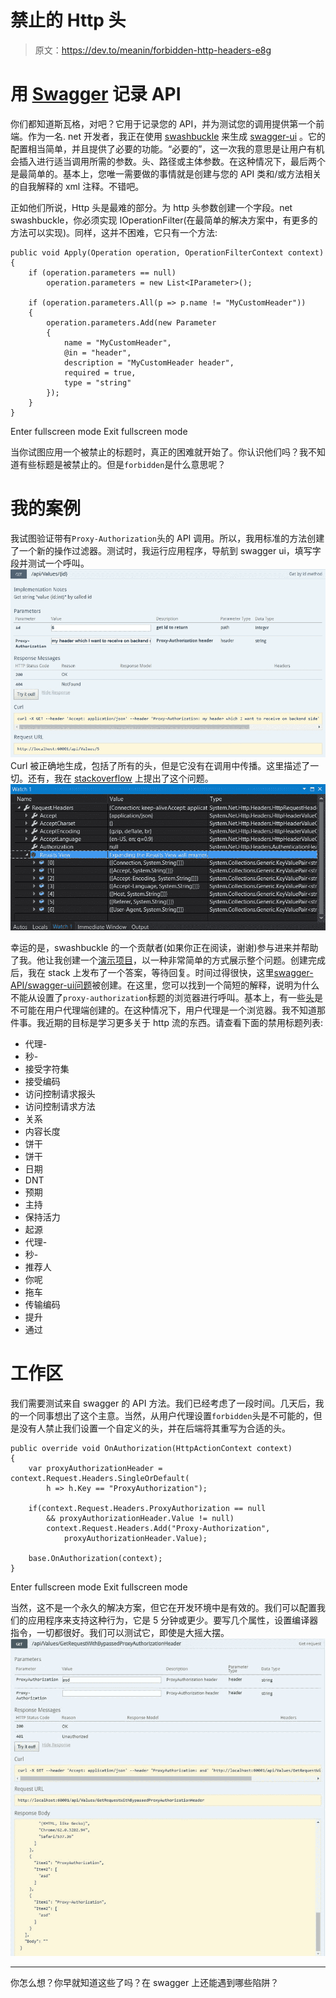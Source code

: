# 禁止的 Http 头

> 原文：<https://dev.to/meanin/forbidden-http-headers-e8g>

# 用 [Swagger](https://swagger.io/) 记录 API

你们都知道斯瓦格，对吧？它用于记录您的 API，并为测试您的调用提供第一个前端。作为一名. net 开发者，我正在使用 [swashbuckle](https://github.com/domaindrivendev/Swashbuckle/wiki) 来生成 [swagger-ui](https://github.com/swagger-api/swagger-ui) 。它的配置相当简单，并且提供了必要的功能。“必要的”，这一次我的意思是让用户有机会插入进行适当调用所需的参数。头、路径或主体参数。在这种情况下，最后两个是最简单的。基本上，您唯一需要做的事情就是创建与您的 API 类和/或方法相关的自我解释的 xml 注释。不错吧。

正如他们所说，Http 头是最难的部分。为 http 头参数创建一个字段。net swashbuckle，你必须实现 IOperationFilter(在最简单的解决方案中，有更多的方法可以实现)。同样，这并不困难，它只有一个方法:

```
public void Apply(Operation operation, OperationFilterContext context)
{
    if (operation.parameters == null)
        operation.parameters = new List<IParameter>();

    if (operation.parameters.All(p => p.name != "MyCustomHeader"))
    {
        operation.parameters.Add(new Parameter
        {
            name = "MyCustomHeader",
            @in = "header",
            description = "MyCustomHeader header",
            required = true,
            type = "string"
        });
    }
} 
```

Enter fullscreen mode Exit fullscreen mode

当你试图应用一个被禁止的标题时，真正的困难就开始了。你认识他们吗？我不知道有些标题是被禁止的。但是`forbidden`是什么意思呢？

# 我的案例

我试图验证带有`Proxy-Authorization`头的 API 调用。所以，我用标准的方法创建了一个新的操作过滤器。测试时，我运行应用程序，导航到 swagger ui，填写字段并测试一个呼叫。
[![](img/0ad6b31539a76ccce385a61bdbbd916b.png)](https://res.cloudinary.com/practicaldev/image/fetch/s--KBecYnRh--/c_limit%2Cf_auto%2Cfl_progressive%2Cq_auto%2Cw_880/https://raw.githubusercontent.com/meanin/dev-to-articles/master/img/2017-12-11-forbidden-http-headers/proxy-header.jpg) 
Curl 被正确地生成，包括了所有的头，但是它没有在调用中传播。这里描述了一切。还有，我在 [stackoverflow](https://stackoverflow.com/questions/47509258/add-proxy-authorization-header-in-swagger) 上提出了这个问题。
[![](img/1ca994d78d27eb6cd2b7f9475db3359a.png)](https://res.cloudinary.com/practicaldev/image/fetch/s--OxpyMKBB--/c_limit%2Cf_auto%2Cfl_progressive%2Cq_auto%2Cw_880/https://raw.githubusercontent.com/meanin/dev-to-articles/master/img/2017-12-11-forbidden-http-headers/no-proxy-header.jpg)

幸运的是，swashbuckle 的一个贡献者(如果你正在阅读，谢谢)参与进来并帮助了我。他让我创建一个[演示项目](https://github.com/meanin/swashbuckle-proxy-authorization-header)，以一种非常简单的方式展示整个问题。创建完成后，我在 stack 上发布了一个答案，等待回复。时间过得很快，这里[swagger-API/swagger-ui](https://github.com/swagger-api/swagger-ui)[问题](https://github.com/swagger-api/swagger-ui/issues/3956)被创建。在这里，您可以找到一个简短的解释，说明为什么不能从设置了`proxy-authorization`标题的浏览器进行呼叫。基本上，有一些[头](https://developer.mozilla.org/en-US/docs/Glossary/Forbidden_header_name)是不可能在用户代理端创建的。在这种情况下，用户代理是一个浏览器。我不知道那件事。我近期的目标是学习更多关于 http 流的东西。请查看下面的禁用标题列表:

*   代理-
*   秒-
*   接受字符集
*   接受编码
*   访问控制请求报头
*   访问控制请求方法
*   关系
*   内容长度
*   饼干
*   饼干
*   日期
*   DNT
*   预期
*   主持
*   保持活力
*   起源
*   代理-
*   秒-
*   推荐人
*   你呢
*   拖车
*   传输编码
*   提升
*   通过

# 工作区

我们需要测试来自 swagger 的 API 方法。我们已经考虑了一段时间。几天后，我的一个同事想出了这个主意。当然，从用户代理设置`forbidden`头是不可能的，但是没有人禁止我们设置一个自定义的头，并在后端将其重写为合适的头。

```
public override void OnAuthorization(HttpActionContext context)
{
    var proxyAuthorizationHeader = context.Request.Headers.SingleOrDefault(
        h => h.Key == "ProxyAuthorization");

    if(context.Request.Headers.ProxyAuthorization == null 
        && proxyAuthorizationHeader.Value != null)
        context.Request.Headers.Add("Proxy-Authorization", 
            proxyAuthorizationHeader.Value);

    base.OnAuthorization(context);
} 
```

Enter fullscreen mode Exit fullscreen mode

当然，这不是一个永久的解决方案，但它在开发环境中是有效的。我们可以配置我们的应用程序来支持这种行为，它是 5 分钟或更少。要写几个属性，设置编译器指令，一切都很好。我们可以测试它，即使是大摇大摆。
[![](img/f4161428e78ee4470d4ac3796024626c.png)](https://res.cloudinary.com/practicaldev/image/fetch/s--8eAw9bsL--/c_limit%2Cf_auto%2Cfl_progressive%2Cq_auto%2Cw_880/https://raw.githubusercontent.com/meanin/dev-to-articles/master/img/2017-12-11-forbidden-http-headers/proxy-header-filled.jpg)

* * *

你怎么想？你早就知道这些了吗？在 swagger 上还能遇到哪些陷阱？